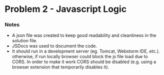 # Problem 2 - Javascript Logic

### Notes
- A json file was created to keep good readability and cleanliness in the solution file.
- JSDocs was used to document the code.
- It should run in a development server (eg. Tomcat, Webstorm IDE, etc.). 
otherwise, if run locally browser could block the js file load due to CORS.
In order to make it work CORS should be disabled (e.g. using a browser extension that temporarily disables it).  